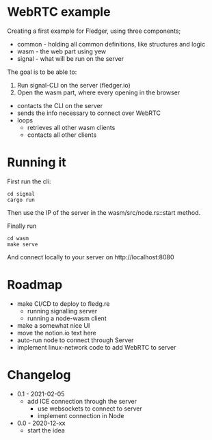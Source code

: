# WebRTC example

Creating a first example for Fledger, using three components;
- common - holding all common definitions, like structures and logic
- wasm - the web part using yew
- signal - what will be run on the server

The goal is to be able to:

1. Run signal-CLI on the server (fledger.io)
1. Open the wasm part, where every opening in the browser
  - contacts the CLI on the server
  - sends the info necessary to connect over WebRTC
  - loops
    - retrieves all other wasm clients
    - contacts all other clients

# Running it

First run the cli:

```
cd signal
cargo run
```

Then use the IP of the server in the wasm/src/node.rs::start method.

Finally run
```
cd wasm
make serve
```

And connect locally to your server on http://localhost:8080

# Roadmap
- make CI/CD to deploy to fledg.re
  - running signalling server
  - running a node-wasm client
- make a somewhat nice UI
- move the notion.io text here
- auto-run node to connect through Server
- implement linux-network code to add WebRTC to server

# Changelog

- 0.1 - 2021-02-05
  - add ICE connection through the server
    - use websockets to connect to server
    - implement connection in Node
- 0.0 - 2020-12-xx
  - start the idea
